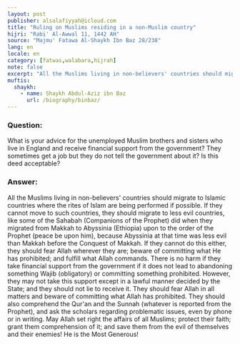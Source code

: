 ```yaml
---
layout: post
publisher: alsalafiyyah@icloud.com
title: "Ruling on Muslims residing in a non-Muslim country"
hijri: "Rabi' Al-Awwal 11, 1442 AH"
source: "Majmu' Fatawa Al-Shaykh Ibn Baz 28/238"
lang: en
locale: en
category: [fatwas,walabara,hijrah]
note: false
excerpt: "All the Muslims living in non-believers' countries should migrate to Islamic countries where the rites of Islam are being performed if possible. If they cannot move to such countries, they should migrate to less evil countries"
muftis:
  shaykh: 
    - name: Shaykh Abdul-Aziz ibn Baz
      url: /biography/binbaz/
---
```


### Question: 

What is your advice for the unemployed Muslim brothers and sisters who live in England and receive financial support from the government? They sometimes get a job but they do not tell the government about it? Is this deed acceptable? 

### Answer: 

All the Muslims living in non-believers' countries should migrate to Islamic countries where the rites of Islam are being performed if possible. If they cannot move to such countries, they should migrate to less evil countries, like some of the Sahabah (Companions of the Prophet) did when they migrated from Makkah to Abyssinia (Ethiopia) upon to the order of the Prophet (peace be upon him), because Abyssinia at that time was less evil than Makkah before the Conquest of Makkah. If they cannot do this either, they should fear Allah wherever they are; beware of committing what He has prohibited; and fulfill what Allah commands. There is no harm if they take financial support from the government if it does not lead to abandoning something Wajib (obligatory) or committing something prohibited. However, they may not take this support except in a lawful manner decided by the State; and they should not lie to receive it. They should fear Allah in all matters and beware of committing what Allah has prohibited. They should also comprehend the Qur'an and the Sunnah (whatever is reported from the Prophet), and ask the scholars regarding problematic issues, even by phone or in writing. May Allah set right the affairs of all Muslims; protect their faith; grant them comprehension of it; and save them from the evil of themselves and their enemies! He is the Most Generous! 

